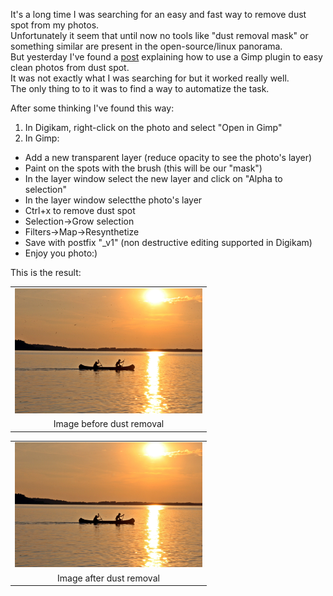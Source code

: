 <!-- 
.. link: 
.. description: 
.. tags: digikam, dust, gimp, mask, photography, removal, spot, imported
.. date: 2012-09-04
.. title: Easy and fast dust removal in Digikam+Gimp
.. slug: easy-and-fast-dust-removal-in-digikamgimp
-->


It's a long time I was searching for an easy and fast way to remove dust spot from my photos.    
Unfortunately it seem that until now no tools like "dust removal mask" or something similar are present in the open-source/linux panorama.    
But yesterday I've found a <a href="http://dodonov.net/blog/2009/12/29/cleaning-dust-on-photos-or-in-gimp-we-trust/" target="_blank">post</a> explaining how to use a Gimp plugin to easy clean photos from dust spot.    
It was not exactly what I was searching for but it worked really well.    
The only thing to to it was to find a way to automatize the task.    

<!-- TEASER_END -->    

After some thinking I've found this way:    
    
1. In Digikam, right-click on the photo and select "Open in Gimp"
2. In Gimp:
* Add a new transparent layer (reduce opacity to see the photo's layer)
* Paint on the spots with the brush (this will be our "mask")
* In the layer window select the new layer and click on "Alpha to selection"
* In the layer window selectthe photo's layer
* Ctrl+x to remove dust spot
* Selection-&gt;Grow selection
* Filters-&gt;Map-&gt;Resynthetize
* Save with postfix "_v1" (non destructive editing supported in Digikam)
* Enjoy you photo:)



    
This is the result:    
    
<table align="center" cellpadding="0" cellspacing="0" class="tr-caption-container" style="margin-left: auto; margin-right: auto; text-align: center;"><tbody>
<tr><td style="text-align: center;"><a href="../files/jam-2011-07-27_08-07-svezia-jamboree-1432_v1.jpg" style="margin-left: auto; margin-right: auto;"><img alt="" class="size-medium wp-image-886" height="200" src="../files/jam-2011-07-27_08-07-svezia-jamboree-1432_v1.jpg?w=300" title="JAM-2011-07-27_08-07-Svezia-Jamboree-1432_v1" width="300" /></a></td></tr>
<tr><td class="tr-caption" style="text-align: center;">Image before dust removal</td></tr>
</tbody></table>
<table align="center" cellpadding="0" cellspacing="0" class="tr-caption-container" style="margin-left: auto; margin-right: auto; text-align: center;"><tbody>
<tr><td style="text-align: center;"><a href="../files/jam-2011-07-27_08-07-svezia-jamboree-1432_v2.jpg" style="margin-left: auto; margin-right: auto;"><img alt="" class="size-medium wp-image-887" height="200" src="../files/jam-2011-07-27_08-07-svezia-jamboree-1432_v2.jpg?w=300" title="JAM-2011-07-27_08-07-Svezia-Jamboree-1432_v2" width="300" /></a></td></tr>
<tr><td class="tr-caption" style="text-align: center;">Image after dust removal</td></tr>
</tbody></table>




